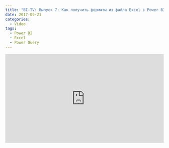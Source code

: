 ```yaml
---
title: "BI-TV: Выпуск 7: Как получить форматы из файла Excel в Power BI или Power Query"
date: 2017-09-21
categories:
  - Video
tags:
  - Power BI
  - Excel
  - Power Query
---
```

<style>.embed-container { position: relative; padding-bottom: 56.25%; height: 0; overflow: hidden; max-width: 100%; } .embed-container iframe, .embed-container object, .embed-container embed { position: absolute; top: 0; left: 0; width: 100%; height: 100%; }</style><div class='embed-container'><iframe src='https://www.youtube.com/embed/tjlehfwniNU' frameborder='0' allowfullscreen></iframe></div>
